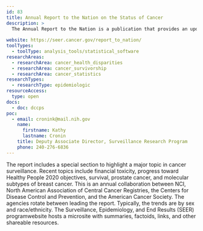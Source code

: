 ```yaml
---
id: 83
title: Annual Report to the Nation on the Status of Cancer
description: >
  The Annual Report to the Nation is a publication that provides an update of rates for new cases and deaths, as well as trends, for the most common cancers in the United States. 
  
website: https://seer.cancer.gov/report_to_nation/
toolTypes:
  - toolType: analysis_tools/statistical_software
researchAreas:
  - researchArea: cancer_health_disparities
  - researchArea: cancer_survivorship
  - researchArea: cancer_statistics
researchTypes:
  - researchType: epidemiologic
resourceAccess:
  type: open
docs:
  - doc: dccps
poc:
  - email: cronink@mail.nih.gov
    name:
      firstname: Kathy
      lastname: Cronin
    title: Deputy Associate Director, Surveillance Research Program
    phone: 240-276-6836
---
```

The report includes a special section to highlight a major topic in cancer surveillance. Recent topics include financial toxicity, progress toward Healthy People 2020 objectives, survival, prostate cancer, and molecular subtypes of breast cancer. This is an annual collaboration between NCI, North American Association of Central Cancer Registries, the Centers for Disease Control and Prevention, and the American Cancer Society. The agencies rotate between leading the report. Typically, the trends are by sex and race/ethnicity. The Surveillance, Epidemiology, and End Results (SEER) programwebsite hosts a microsite with summaries, factoids, links, and other shareable resources.